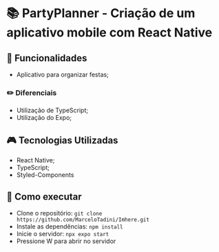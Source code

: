 # :books: PartyPlanner - Criação de um aplicativo mobile com React Native


## :mag_right: Funcionalidades 
* Aplicativo para organizar festas;

### :pencil2: Diferenciais
* Utilização de TypeScript;
* Utilização do Expo;

##  :video_game: Tecnologias Utilizadas 
* React Native;
* TypeScript;
* Styled-Components

## :rocket: Como executar 
* Clone o repositório:
```` git clone https://github.com/MarceloTadini/Imhere.git ````
* Instale as dependências: ```` npm install ````
* Inicie o servidor: ```` npx expo start ````
* Pressione W para abrir no servidor

